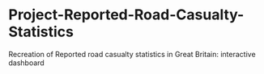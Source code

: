 # Project-Reported-Road-Casualty-Statistics
Recreation of Reported road casualty statistics in Great Britain: interactive dashboard
